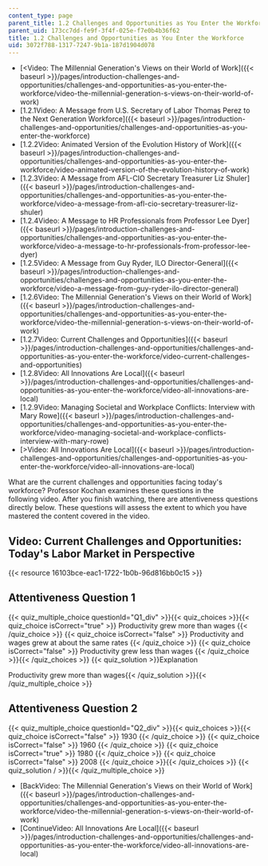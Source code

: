 ```yaml
---
content_type: page
parent_title: 1.2 Challenges and Opportunities as You Enter the Workforce
parent_uid: 173cc7dd-fe9f-3f4f-025e-f7e0b4b36f62
title: 1.2 Challenges and Opportunities as You Enter the Workforce
uid: 3072f788-1317-7247-9b1a-187d1904d078
---
```


*   [\<Video: The Millennial Generation's Views on their World of Work]({{< baseurl >}}/pages/introduction-challenges-and-opportunities/challenges-and-opportunities-as-you-enter-the-workforce/video-the-millennial-generation-s-views-on-their-world-of-work)
*   [1.2.1Video: A Message from U.S. Secretary of Labor Thomas Perez to the Next Generation Workforce]({{< baseurl >}}/pages/introduction-challenges-and-opportunities/challenges-and-opportunities-as-you-enter-the-workforce)
*   [1.2.2Video: Animated Version of the Evolution History of Work]({{< baseurl >}}/pages/introduction-challenges-and-opportunities/challenges-and-opportunities-as-you-enter-the-workforce/video-animated-version-of-the-evolution-history-of-work)
*   [1.2.3Video: A Message from AFL-CIO Secretary Treasurer Liz Shuler]({{< baseurl >}}/pages/introduction-challenges-and-opportunities/challenges-and-opportunities-as-you-enter-the-workforce/video-a-message-from-afl-cio-secretary-treasurer-liz-shuler)
*   [1.2.4Video: A Message to HR Professionals from Professor Lee Dyer]({{< baseurl >}}/pages/introduction-challenges-and-opportunities/challenges-and-opportunities-as-you-enter-the-workforce/video-a-message-to-hr-professionals-from-professor-lee-dyer)
*   [1.2.5Video: A Message from Guy Ryder, ILO Director-General]({{< baseurl >}}/pages/introduction-challenges-and-opportunities/challenges-and-opportunities-as-you-enter-the-workforce/video-a-message-from-guy-ryder-ilo-director-general)
*   [1.2.6Video: The Millennial Generation's Views on their World of Work]({{< baseurl >}}/pages/introduction-challenges-and-opportunities/challenges-and-opportunities-as-you-enter-the-workforce/video-the-millennial-generation-s-views-on-their-world-of-work)
*   [1.2.7Video: Current Challenges and Opportunities]({{< baseurl >}}/pages/introduction-challenges-and-opportunities/challenges-and-opportunities-as-you-enter-the-workforce/video-current-challenges-and-opportunities)
*   [1.2.8Video: All Innovations Are Local]({{< baseurl >}}/pages/introduction-challenges-and-opportunities/challenges-and-opportunities-as-you-enter-the-workforce/video-all-innovations-are-local)
*   [1.2.9Video: Managing Societal and Workplace Conflicts: Interview with Mary Rowe]({{< baseurl >}}/pages/introduction-challenges-and-opportunities/challenges-and-opportunities-as-you-enter-the-workforce/video-managing-societal-and-workplace-conflicts-interview-with-mary-rowe)
*   [\>Video: All Innovations Are Local]({{< baseurl >}}/pages/introduction-challenges-and-opportunities/challenges-and-opportunities-as-you-enter-the-workforce/video-all-innovations-are-local)

What are the current challenges and opportunities facing today's workforce? Professor Kochan examines these questions in the following video. After you finish watching, there are attentiveness questions directly below. These questions will assess the extent to which you have mastered the content covered in the video.

Video: Current Challenges and Opportunities: Today's Labor Market in Perspective
--------------------------------------------------------------------------------

{{< resource 16103bce-eac1-1722-1b0b-96d816bb0c15 >}}

Attentiveness Question 1
------------------------

{{< quiz_multiple_choice questionId="Q1_div" >}}{{< quiz_choices >}}{{< quiz_choice isCorrect="true" >}}&nbsp;Productivity grew more than wages&nbsp;{{< /quiz_choice >}}
{{< quiz_choice isCorrect="false" >}}&nbsp;Productivity and wages grew at about the same rates&nbsp;{{< /quiz_choice >}}
{{< quiz_choice isCorrect="false" >}}&nbsp;Productivity grew less than wages&nbsp;{{< /quiz_choice >}}{{< /quiz_choices >}}
{{< quiz_solution >}}Explanation

Productivity grew more than wages{{< /quiz_solution >}}{{< /quiz_multiple_choice >}}

Attentiveness Question 2
------------------------

{{< quiz_multiple_choice questionId="Q2_div" >}}{{< quiz_choices >}}{{< quiz_choice isCorrect="false" >}}&nbsp;1930&nbsp;{{< /quiz_choice >}}
{{< quiz_choice isCorrect="false" >}}&nbsp;1960&nbsp;{{< /quiz_choice >}}
{{< quiz_choice isCorrect="true" >}}&nbsp;1980&nbsp;{{< /quiz_choice >}}
{{< quiz_choice isCorrect="false" >}}&nbsp;2008&nbsp;{{< /quiz_choice >}}{{< /quiz_choices >}}
{{< quiz_solution / >}}{{< /quiz_multiple_choice >}}

*   [BackVideo: The Millennial Generation's Views on their World of Work]({{< baseurl >}}/pages/introduction-challenges-and-opportunities/challenges-and-opportunities-as-you-enter-the-workforce/video-the-millennial-generation-s-views-on-their-world-of-work)
*   [ContinueVideo: All Innovations Are Local]({{< baseurl >}}/pages/introduction-challenges-and-opportunities/challenges-and-opportunities-as-you-enter-the-workforce/video-all-innovations-are-local)